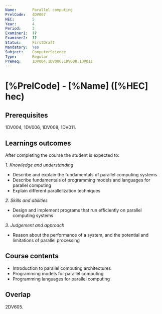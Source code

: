 ```yaml
---
Name:       Parallel computing
PrelCode:   4DV007
HEC:        5
Year:       4
Period:     3
Examiner1:  ??    
Examiner2:  ??
Status:     FirstDraft
Mandatory:  Yes
Subject:    ComputerScience
Type:       Regular
PreReq:     1DV004;1DV006;1DV008;1DV011
---
```


# [%PrelCode] - [%Name] ([%HEC] hec)

## Prerequisites

1DV004, 1DV006, 1DV008, 1DV011.

## Learnings outcomes

After completing the course the student is expected to:

*1. Knowledge and understanding*

- Describe and explain the fundamentals of parallel computing systems
- Describe fundamentals of programming models and languages for parallel
computing
- Explain different parallelization techniques

*2.	Skills and abilities*

- Design and implement programs that run efficiently on parallel computing systems

*3.	Judgement and approach*

- Reason about the performance of a system, and the potential and limitations of parallel processing

## Course contents

- Introduction to parallel computing architectures 
- Programming models for parallel computing
- Programming languages for parallel computing

## Overlap

2DV605.